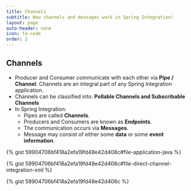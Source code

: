 ```yaml
---
title: Channels
subtitle: How channels and messages work in Spring Integration!
layout: page
auto-header: none
icon: fa-code
order: 2
---
```


## Channels

- Producer and Consumer communicate with each other via **Pipe / Channel**. Channels are an integral part of any Spring Integration application.
- Channels can be classified into: **Pollable Channels and Subscribable Channels**
- In Spring Integration:
	- Pipes are called **Channels**.
	- Producers and Consumers are known as **Endpoints**.
	- The communication occurs via **Messages**.
	- Message may consist of either some **data** or some **event information**.	
	
{% gist 59904706bf418a2efa19fd48e42d408c#file-application-java %}

{% gist 59904706bf418a2efa19fd48e42d408c#file-direct-channel-integration-xml %}

{% gist 59904706bf418a2efa19fd48e42d408c %}